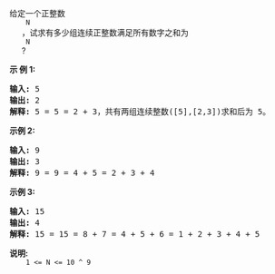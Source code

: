 <html>
 <body>
  <p>
   给定一个正整数
   <code>
    N
   </code>
   ，试求有多少组连续正整数满足所有数字之和为
   <code>
    N
   </code>
   ?
  </p>
  <p>
   <strong>
    示
   </strong>
   <strong>
    例 1:
   </strong>
  </p>
  <pre>
<strong>输入: </strong>5
<strong>输出: </strong>2
<strong>解释: </strong>5 = 5 = 2 + 3，共有两组连续整数([5],[2,3])求和后为 5。</pre>
  <p>
   <strong>
    示例 2:
   </strong>
  </p>
  <pre>
<strong>输入: </strong>9
<strong>输出: </strong>3
<strong>解释: </strong>9 = 9 = 4 + 5 = 2 + 3 + 4</pre>
  <p>
   <strong>
    示例 3:
   </strong>
  </p>
  <pre>
<strong>输入: </strong>15
<strong>输出: </strong>4
<strong>解释: </strong>15 = 15 = 8 + 7 = 4 + 5 + 6 = 1 + 2 + 3 + 4 + 5</pre>
  <p>
   <strong>
    说明:
   </strong>
   <code>
    1 &lt;= N &lt;= 10 ^ 9
   </code>
  </p>
 </body>
</html>